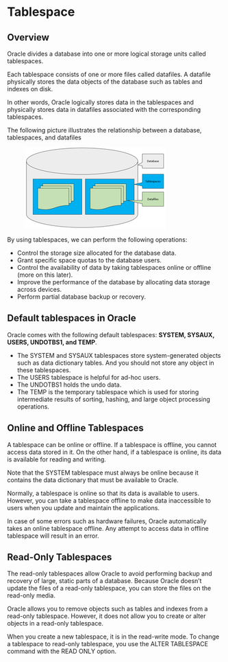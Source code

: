 # Tablespace

## Overview

Oracle divides a database into one or more logical storage units called tablespaces.

Each tablespace consists of one or more files called datafiles. A datafile physically stores the data objects of the database such as tables and indexes on disk.

In other words, Oracle logically stores data in the tablespaces and physically stores data in datafiles associated with the corresponding tablespaces.

The following picture illustrates the relationship between a database, tablespaces, and datafiles

<figure><img src="../../../../../.gitbook/assets/image (85).png" alt=""><figcaption></figcaption></figure>

By using tablespaces, we can perform the following operations:

* Control the storage size allocated for the database data.
* Grant specific space quotas to the database users.
* Control the availability of data by taking tablespaces online or offline (more on this later).
* Improve the performance of the database by allocating data storage across devices.
* Perform partial database backup or recovery.

## Default tablespaces in Oracle

Oracle comes with the following default tablespaces: **SYSTEM, SYSAUX, USERS, UNDOTBS1, and TEMP**.

* The SYSTEM and SYSAUX tablespaces store system-generated objects such as data dictionary tables. And you should not store any object in these tablespaces.
* The USERS tablespace is helpful for ad-hoc users.
* The UNDOTBS1 holds the undo data.
* The TEMP is the temporary tablespace which is used for storing intermediate results of sorting, hashing, and large object processing operations.

## Online and Offline Tablespaces

A tablespace can be online or offline. If a tablespace is offline, you cannot access data stored in it. On the other hand, if a tablespace is online, its data is available for reading and writing.

Note that the SYSTEM tablespace must always be online because it contains the data dictionary that must be available to Oracle.

Normally, a tablespace is online so that its data is available to users. However, you can take a tablespace offline to make data inaccessible to users when you update and maintain the applications.

In case of some errors such as hardware failures, Oracle automatically takes an online tablespace offline. Any attempt to access data in offline tablespace will result in an error.

## Read-Only Tablespaces

The read-only tablespaces allow Oracle to avoid performing backup and recovery of large, static parts of a database. Because Oracle doesn’t update the files of a read-only tablespace, you can store the files on the read-only media.

Oracle allows you to remove objects such as tables and indexes from a read-only tablespace. However, it does not allow you to create or alter objects in a read-only tablespace.

When you create a new tablespace, it is in the read-write mode. To change a tablespace to read-only tablespace, you use the ALTER TABLESPACE command with the READ ONLY option.
